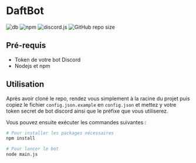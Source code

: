 # DaftBot


![db](https://img.shields.io/badge/daftbot-v1.3.0-red)
![npm](https://img.shields.io/npm/v/npm/latest)
![discord.js](https://img.shields.io/badge/discord.js-v12.3.1-green)
![GitHub repo size](https://img.shields.io/github/repo-size/vivimouret29/bot_discord?color=yellow)

## Pré-requis

- Token de votre bot Discord
- Nodejs et npm

## Utilisation

Après avoir cloné le repo, rendez vous simplement à la racine du projet puis copiez le fichier `config.json.example` en `config.json` et mettez y votre token secret de bot discord ainsi que le préfixe que vous utiliserez. 
  
Vous pouvez ensuite exécuter les commandes suivantes :
  
```bash
# Pour installer les packages nécessaires
npm install

# Pour lancer le bot
node main.js
```
